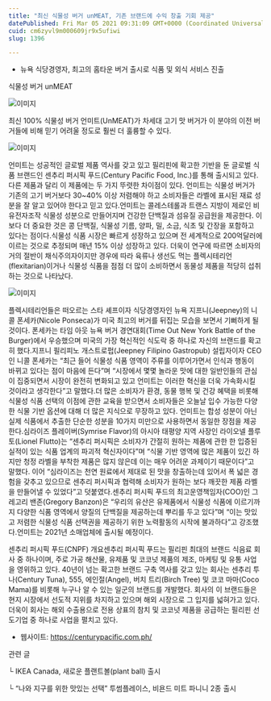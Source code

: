 ```yaml
---
title: "최신 식물성 버거 unMEAT, 기존 브랜드에 수익 창출 기회 제공"
datePublished: Fri Mar 05 2021 09:31:09 GMT+0000 (Coordinated Universal Time)
cuid: cm6zyvl9m000609jr9x5ufiwi
slug: 1396

---
```



- 뉴욕 식당경영자, 최고의 홈타운 버거 출시로 식품 및 외식 서비스 진출

식물성 버거 unMEAT

![이미지](https://cdn.hashnode.com/res/hashnode/image/upload/v1739247194915/60181df1-77f6-418b-89f0-901b4c0980b4.jpeg)

최신 100% 식물성 버거 언미트(UnMEAT)가 차세대 고기 맛 버거가 이 분야의 이전 버거들에 비해 믿기 어려울 정도로 훨씬 더 훌륭할 수 있다.

![이미지](https://cdn.hashnode.com/res/hashnode/image/upload/v1739247196842/be51b6f3-1be4-4cbd-bb22-8eb7a062916a.jpeg)

언미트는 성공적인 글로벌 제품 역사를 갖고 있고 필리핀에 확고한 기반을 둔 글로벌 식품 브랜드인 센추리 퍼시픽 푸드(Century Pacific Food, Inc.)를 통해 출시되고 있다. 다른 제품과 달리 이 제품에는 두 가지 뚜렷한 차이점이 있다. 언미트는 식물성 버거가 기존의 고기 버거보다 30~40% 이상 저렴해야 하고 소비자들은 라벨에 표시된 재료 성분을 잘 알고 있어야 한다고 믿고 있다.언미트는 콜레스테롤과 트랜스 지방이 제로인 비 유전자조작 식물성 성분으로 만들어지며 건강한 단백질과 섬유질 공급원을 제공한다. 이보다 더 중요한 것은 콩 단백질, 식물성 기름, 양파, 밀, 소금, 식초 및 간장을 포함하고 있다는 점이다.식물성 식품 시장은 빠르게 성장하고 있으며 전 세계적으로 200억달러에 이르는 것으로 추정되며 매년 15% 이상 성장하고 있다. 더욱이 연구에 따르면 소비자의 거의 절반이 채식주의자이지만 경우에 따라 육류나 생선도 먹는 플렉시테리언(flexitarian)이거나 식물성 식품을 점점 더 많이 소비하면서 동물성 제품을 적당히 섭취하는 것으로 나타났다.

![이미지](https://cdn.hashnode.com/res/hashnode/image/upload/v1739247199068/1731d75b-97f1-44cd-b105-e4faeba91cc1.jpeg)

플렉시테리언들은 떠오르는 스타 셰프이자 식당경영자인 뉴욕 지프니(Jeepney)의 니콜 폰세카(Nicole Ponseca)가 미국 최고의 버거를 뒤집는 모습을 보면서 기뻐하게 될 것이다. 폰세카는 타임 아웃 뉴욕 버거 경연대회(Time Out New York Battle of the Burger)에서 우승했으며 미국의 가장 혁신적인 식도락 중 하나로 자신의 브랜드를 확고히 했다.지프니 필리피노 개스트로펍(Jeepney Filipino Gastropub) 설립자이자 CEO인 니콜 폰세카는 “최근 들어 식물성 식품 영역이 주류를 이루어가면서 인식과 행동이 바뀌고 있다는 점이 마음에 든다”며 “시장에서 몇몇 놀라운 맛에 대한 일반인들의 관심이 집중되면서 시장이 완전히 변화되고 있고 언미트는 이러한 혁신을 더욱 가속화시킬 것이라고 생각한다”고 말했다.더 많은 소비자가 환경, 동물 행복 및 건강 혜택을 비롯해 식물성 식품 선택의 이점에 관한 교육을 받으면서 소비자들은 오늘날 입수 가능한 다양한 식물 기반 옵션에 대해 더 많은 지식으로 무장하고 있다. 언미트는 합성 성분이 아닌 실제 식품에서 추출한 단순한 성분을 10가지 미만으로 사용하면서 동일한 장점을 제공한다.심라이즈 플레이버(Symrise Flavor)의 아시아 태평양 지역 사장인 라이오넬 플루토(Lionel Flutto)는 “센추리 퍼시픽은 소비자가 간절히 원하는 제품에 관한 한 입증된 실적이 있는 식품 업계의 파괴적 혁신자이다”며 “식물 기반 영역에 많은 제품이 있긴 하지만 청정 라벨을 부착한 제품은 많지 않은데 이는 매우 어려운 과제이기 때문이다”고 말했다. 이어 “심라이즈는 천연 원료에서 제대로 된 맛을 창출하는데 있어서 폭 넓은 경험을 갖추고 있으므로 센추리 퍼시픽과 협력해 소비자가 원하는 보다 깨끗한 제품 라벨을 만들어낼 수 있었다”고 덧붙였다.센추리 퍼시픽 푸드의 최고운영책임자(COO)인 그레고리 밴존(Gregory Banzon)은 “우리의 유산은 유제품에서 식물성 식품에 이르기까지 다양한 식품 영역에서 양질의 단백질을 제공하는데 뿌리를 두고 있다”며 “이는 맛있고 저렴한 식물성 식품 선택권을 제공하기 위한 노력활동의 시작에 불과하다”고 강조했다.언미트는 2021년 소매업체에 출시될 예정이다.

센추리 퍼시픽 푸드(CNPF) 개요센추리 퍼시픽 푸드는 필리핀 최대의 브랜드 식음료 회사 중 하나이며, 주로 가공 해산물, 유제품 및 코코넛 제품의 제조, 마케팅 및 유통 사업을 영위하고 있다. 40년이 넘는 확고한 브랜드 구축 역사를 갖고 있는 회사는 센추리 투나(Century Tuna), 555, 에인절(Angel), 버치 트리(Birch Tree) 및 코코 마마(Coco Mama)를 비롯해 누구나 알 수 있는 일군의 브랜드를 개발했다. 회사의 이 브랜드들은 현지 시장에서 선도적 지위를 차지하고 있으며 해외 시장으로 그 입지를 넓혀가고 있다. 더욱이 회사는 해외 수출용으로 전용 상표의 참치 및 코코넛 제품을 공급하는 필리핀 선도기업 중 하나로 사업을 펼치고 있다.

- 웹사이트: https://centurypacific.com.ph/

관련 글

└ IKEA Canada, 새로운 플랜트볼(plant ball) 출시

└ “나와 지구를 위한 맛있는 선택” 투썸플레이스, 비욘드 미트 파니니 2종 출시